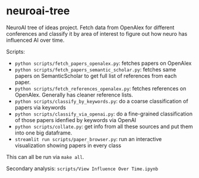 # neuroai-tree

NeuroAI tree of ideas project. Fetch data from OpenAlex for different conferences and classify it by area of interest to figure out how neuro has influenced AI over time.

Scripts:

* `python scripts/fetch_papers_openalex.py`: fetches papers on OpenAlex
* `python scripts/fetch_papers_semantic_scholar.py`: fetches same papers on SemanticScholar to get full list of references from each paper.
* `python scripts/fetch_references_openalex.py`: fetches references on OpenAlex. Generally has cleaner reference lists.
* `python scripts/classify_by_keywords.py`: do a coarse classification of papers via keywords
* `python scripts/classify_via_openai.py`: do a fine-grained classification of those papers idenfied by keywords via OpenAI
* `python scripts/collate.py`: get info from all these sources and put them into one big dataframe.
* `streamlit run scripts/paper_browser.py`: run an interactive visualization showing papers in every class

This can all be run via `make all`.

Secondary analysis: `scripts/View Influence Over Time.ipynb`
